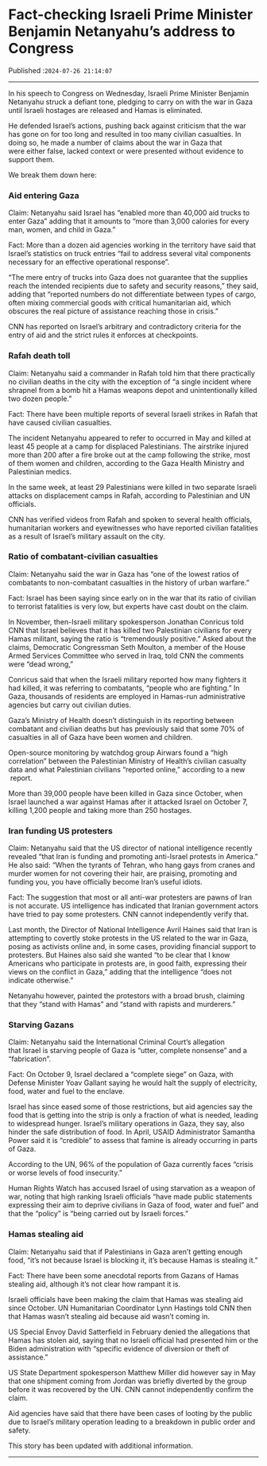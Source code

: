 # Fact-checking Israeli Prime Minister Benjamin Netanyahu’s address to Congress

Published :`2024-07-26 21:14:07`

---

In his speech to Congress on Wednesday, Israeli Prime Minister Benjamin Netanyahu struck a defiant tone, pledging to carry on with the war in Gaza until Israeli hostages are released and Hamas is eliminated.

He defended Israel’s actions, pushing back against criticism that the war has gone on for too long and resulted in too many civilian casualties. In doing so, he made a number of claims about the war in Gaza that were either false, lacked context or were presented without evidence to support them.

We break them down here:

### Aid entering Gaza

Claim: Netanyahu said Israel has “enabled more than 40,000 aid trucks to enter Gaza” adding that it amounts to “more than 3,000 calories for every man, women, and child in Gaza.”

Fact: More than a dozen aid agencies working in the territory have said that Israel’s statistics on truck entries “fail to address several vital components necessary for an effective operational response”.

“The mere entry of trucks into Gaza does not guarantee that the supplies reach the intended recipients due to safety and security reasons,” they said, adding that “reported numbers do not differentiate between types of cargo, often mixing commercial goods with critical humanitarian aid, which obscures the real picture of assistance reaching those in crisis.”

CNN has reported on Israel’s arbitrary and contradictory criteria for the entry of aid and the strict rules it enforces at checkpoints.

### Rafah death toll

Claim: Netanyahu said a commander in Rafah told him that there practically no civilian deaths in the city with the exception of “a single incident where shrapnel from a bomb hit a Hamas weapons depot and unintentionally killed two dozen people.”

Fact: There have been multiple reports of several Israeli strikes in Rafah that have caused civilian casualties.

The incident Netanyahu appeared to refer to occurred in May and killed at least 45 people at a camp for displaced Palestinians. The airstrike injured more than 200 after a fire broke out at the camp following the strike, most of them women and children, according to the Gaza Health Ministry and Palestinian medics.

In the same week, at least 29 Palestinians were killed in two separate Israeli attacks on displacement camps in Rafah, according to Palestinian and UN officials.

CNN has verified videos from Rafah and spoken to several health officials, humanitarian workers and eyewitnesses who have reported civilian fatalities as a result of Israel’s military assault on the city.

### Ratio of combatant-civilian casualties

Claim: Netanyahu said the war in Gaza has “one of the lowest ratios of combatants to non-combatant casualties in the history of urban warfare.”

Fact: Israel has been saying since early on in the war that its ratio of civilian to terrorist fatalities is very low, but experts have cast doubt on the claim.

In November, then-Israeli military spokesperson Jonathan Conricus told CNN that Israel believes that it has killed two Palestinian civilians for every Hamas militant, saying the ratio is “tremendously positive.” Asked about the claims, Democratic Congressman Seth Moulton, a member of the House Armed Services Committee who served in Iraq, told CNN the comments were “dead wrong,”

Conricus said that when the Israeli military reported how many fighters it had killed, it was referring to combatants, “people who are fighting.” In Gaza, thousands of residents are employed in Hamas-run administrative agencies but carry out civilian duties.

Gaza’s Ministry of Health doesn’t distinguish in its reporting between combatant and civilian deaths but has previously said that some 70% of casualties in all of Gaza have been women and children.

Open-source monitoring by watchdog group Airwars found a “high correlation” between the Palestinian Ministry of Health’s civilian casualty data and what Palestinian civilians “reported online,” according to a new  report.

More than 39,000 people have been killed in Gaza since October, when Israel launched a war against Hamas after it attacked Israel on October 7, killing 1,200 people and taking more than 250 hostages.

### Iran funding US protesters

Claim: Netanyahu said that the US director of national intelligence recently revealed “that Iran is funding and promoting anti-Israel protests in America.” He also said: “When the tyrants of Tehran, who hang gays from cranes and murder women for not covering their hair, are praising, promoting and funding you, you have officially become Iran’s useful idiots.

Fact: The suggestion that most or all anti-war protesters are pawns of Iran is not accurate. US intelligence has indicated that Iranian government actors have tried to pay some protesters. CNN cannot independently verify that.

Last month, the Director of National Intelligence Avril Haines said that Iran is attempting to covertly stoke protests in the US related to the war in Gaza, posing as activists online and, in some cases, providing financial support to protesters. But Haines also said she wanted “to be clear that I know Americans who participate in protests are, in good faith, expressing their views on the conflict in Gaza,” adding that the intelligence “does not indicate otherwise.”

Netanyahu however, painted the protestors with a broad brush, claiming that they “stand with Hamas” and “stand with rapists and murderers.”

### Starving Gazans

Claim: Netanyahu said the International Criminal Court’s allegation that Israel is starving people of Gaza is “utter, complete nonsense” and a “fabrication”.

Fact: On October 9, Israel declared a “complete siege” on Gaza, with Defense Minister Yoav Gallant saying he would halt the supply of electricity, food, water and fuel to the enclave.

Israel has since eased some of those restrictions, but aid agencies say the food that is getting into the strip is only a fraction of what is needed, leading to widespread hunger. Israel’s military operations in Gaza, they say, also hinder the safe distribution of food. In April, USAID Administrator Samantha Power said it is “credible” to assess that famine is already occurring in parts of Gaza.

According to the UN, 96% of the population of Gaza currently faces “crisis or worse levels of food insecurity.”

Human Rights Watch has accused Israel of using starvation as a weapon of war, noting that high ranking Israeli officials “have made public statements expressing their aim to deprive civilians in Gaza of food, water and fuel” and that the “policy” is “being carried out by Israeli forces.”

### Hamas stealing aid

Claim: Netanyahu said that if Palestinians in Gaza aren’t getting enough food, “it’s not because Israel is blocking it, it’s because Hamas is stealing it.”

﻿Fact: There have been some anecdotal reports from Gazans of Hamas stealing aid, although it’s not clear how rampant it is.

Israeli officials have been making the claim that Hamas was stealing aid since October. UN Humanitarian Coordinator Lynn Hastings told CNN then that Hamas wasn’t stealing aid because aid wasn’t coming in.

US Special Envoy David Satterfield in February denied the allegations that Hamas has stolen aid, saying that no Israeli official had presented him or the Biden administration with “specific evidence of diversion or theft of assistance.”

US State Department spokesperson Matthew Miller did however say in May that one shipment coming from Jordan was briefly diverted by the group before it was recovered by the UN. CNN cannot independently confirm the claim.

Aid agencies have said that there have been cases of looting by the public due to Israel’s military operation leading to a breakdown in public order and safety.

This story has been updated with additional information.

---

